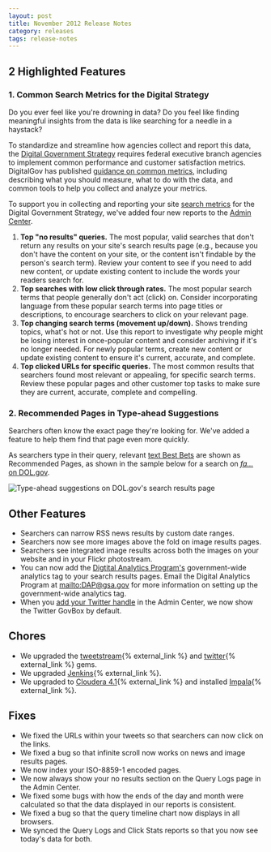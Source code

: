 ```yaml
---
layout: post
title: November 2012 Release Notes
category: releases
tags: release-notes
---
```


## 2 Highlighted Features

### 1. Common Search Metrics for the Digital Strategy

Do you ever feel like you're drowning in data? Do you feel like finding meaningful insights from the data is like searching for a needle in a haystack? 

To standardize and streamline how agencies collect and report this data, the [Digital Government Strategy](http://www.whitehouse.gov/sites/default/files/omb/egov/digital-government/digital-government.html) requires federal executive branch agencies to implement common performance and customer satisfaction metrics. DigitalGov has published [guidance on common metrics](https://www.digitalgov.gov/2013/07/29/digital-metrics-for-federal-agencies/), including describing what you should measure, what to do with the data, and common tools to help you collect and analyze your metrics.

To support you in collecting and reporting your site [search metrics](/tagged/analytics) for the Digital Government Strategy, we've added four new reports to the [Admin Center](https://search.usa.gov/sites/).

1. **Top "no results" queries.** The most popular, valid searches that don't return any results on your site's search results page (e.g., because you don't have the content on your site, or the content isn't findable by the person's search term). Review your content to see if you need to add new content, or update existing content to include the words your readers search for.
1. **Top searches with low click through rates.** The most popular search terms that people generally don't act (click) on. Consider incorporating language from these popular search terms into page titles or descriptions, to encourage searchers to click on your relevant page.
1. **Top changing search terms (movement up/down).** Shows trending topics, what's hot or not. Use this report to investigate why people might be losing interest in once-popular content and consider archiving if it's no longer needed. For newly popular terms, create new content or update existing content to ensure it's current, accurate, and complete. 
1. **Top clicked URLs for specific queries.** The most common results that searchers found most relevant or appealing, for specific search terms. Review these popular pages and other customer top tasks to make sure they are current, accurate, complete and compelling.

### 2. Recommended Pages in Type-ahead Suggestions

Searchers often know the exact page they're looking for. We've added a feature to help them find that page even more quickly. 

As searchers type in their query, relevant [text Best Bets](/manual/best-bets-text.html) are shown as Recommended Pages, as shown in the sample below for a search on [*fa&#8230;* on DOL.gov](http://search.usa.gov/search?query=jobs&amp;affiliate=u.s.departmentoflabor).

![Type-ahead suggestions on DOL.gov's search results  page](https://9fddeb862c037f6d2190-f1564c64756a8cfee25b6b19953b1d23.ssl.cf2.rackcdn.com/tumblr_mdljlrljT71qid15q.png)

## Other Features

* Searchers can narrow RSS news results by custom date ranges.
* Searchers now see more images above the fold on image results pages.
* Searchers see integrated image results across both the images on your website and in your Flickr photostream.
* You can now add the [Digtital Analytics Program's](http://www.digitalgov.gov/services/dap/) government-wide analytics tag to your search results pages. Email the Digital Analytics Program at <mailto:DAP@gsa.gov> for more information on setting up the government-wide analytics tag.
* When you [add your Twitter handle](/manual/twitter.html) in the Admin Center, we now show the Twitter GovBox by default.

## Chores

* We upgraded the [tweetstream](https://rubygems.org/gems/tweetstream){% external_link %} and [twitter](https://rubygems.org/gems/twitter){% external_link %} gems.
* We upgraded [Jenkins](http://jenkins-ci.org/){% external_link %}.
* We upgraded to [Cloudera 4.1](http://blog.cloudera.com/blog/2012/10/cdh4-1-now-released/){% external_link %} and installed [Impala](https://ccp.cloudera.com/display/IMPALA10BETADOC/Cloudera+Impala+1.0+Beta+Documentation){% external_link %}.

## Fixes

* We fixed the URLs within your tweets so that searchers can now click on the links.
* We fixed a bug so that infinite scroll now works on news and image results pages.
* We now index your ISO-8859-1 encoded pages.
* We now always show your no results section on the Query Logs page in the Admin Center.
* We fixed some bugs with how the ends of the day and month were calculated so that the data displayed in our reports is consistent.
* We fixed a bug so that the query timeline chart now displays in all browsers.
* We synced the Query Logs and Click Stats reports so that you now see today's data for both.